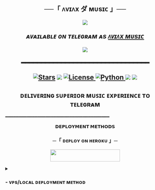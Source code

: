 <h2 align="center">
    ──「 ᴧᴠɪᴧx ダ ᴍᴜsɪᴄ 」──


<p align="center">
  <img src="https://graph.org/file/0cae92d3d28bef0d5fb00.jpg">
</p>

_**ᴀᴠᴀɪʟᴀʙʟᴇ ᴏɴ ᴛᴇʟᴇɢʀᴀᴍ ᴀs [ ᴧᴠɪᴧx ᴍᴜsɪᴄ ](https://t.me/Heavenxmusic_Bot)**_

<div align="center">
  <img src="https://readme-typing-svg.herokuapp.com?color=Blue&center=true&lines=──+「+ᴧᴠɪᴧx+ダ+ᴍᴜsɪᴄ」+──;ᴧɴ+ᴧᴅᴠᴧɴᴄᴇᴅ+ɢʀᴏᴜᴘ+ᴍᴜꜱɪᴄ+ʙᴏᴛ+ᴏɴ+ᴛᴇʟᴇɢʀᴀᴍ.&width=600&height=180">
</div>

━━━━━━━━━━━━━━━━━━━━━━━━━━━━━━━━


<p align="center">
<a href="https://github.com/CodeLearning301/AaruMusic/stargazers"><img src="https://img.shields.io/github/stars/CodeLearning301/AaruMusic?color=black&logo=github&logoColor=black&style=for-the-badge" alt="Stars" /></a>
<a href="https://github.com/CodeLearning301/AaruMusic/network/members"> <img src="https://img.shields.io/github/forks/CodeLearning301/AaruMusic?color=black&logo=github&logoColor=black&style=for-the-badge" /></a>
<a href="https://github.com/CodeLearning301/AaruMusic/blob/master/LICENSE"> <img src="https://img.shields.io/badge/License-MIT-blueviolet?style=for-the-badge" alt="License" /> </a>
<a href="https://www.python.org/"> <img src="https://img.shields.io/badge/Written%20in-Python-skyblue?style=for-the-badge&logo=python" alt="Python" /> </a>
<a href="https://pypi.org/project/Pyrogram/"> <img src="https://img.shields.io/pypi/v/pyrogram?color=white&label=pyrogram&logo=python&logoColor=blue&style=for-the-badge" /></a>
<a href="https://github.com/CodeLearning301/AaruMusic/commits/codinghub306"> <img src="https://img.shields.io/github/last-commit/CodeLearning301/AaruMusic?color=black&logo=github&logoColor=black&style=for-the-badge" /></a>
</p>

<h2 align="center">ᴅᴇʟɪᴠᴇʀɪɴɢ ꜱᴜᴘᴇʀɪᴏʀ ᴍᴜꜱɪᴄ ᴇxᴘᴇʀɪᴇɴᴄᴇ ᴛᴏ ᴛᴇʟᴇɢʀᴀᴍ</h2>
━━━━━━━━━━━━━━━━━━━━━━━━━━━━━━━━━━━━━━━

</p>

<p align="center">
<b>𝗗𝗘𝗣𝗟𝗢𝗬𝗠𝗘𝗡𝗧 𝗠𝗘𝗧𝗛𝗢𝗗𝗦</b>
</p>

<h3 align="center">
    ─「 ᴅᴇᴩʟᴏʏ ᴏɴ ʜᴇʀᴏᴋᴜ 」─
</h3>

<p align="center"><a href="https://dashboard.heroku.com/new?template=https://github.com/CodeLearning301/AaruMusic"> <img src="https://img.shields.io/badge/Deploy%20On%20Heroku-blue?style=for-the-badge&logo=heroku" width="220" height="38.45"/></a></p>


<details>
<summary><h3>
- <b> ᴠᴘs/ʟᴏᴄᴀʟ ᴅᴇᴘʟᴏʏᴍᴇɴᴛ ᴍᴇᴛʜᴏᴅ </b>
</h3></summary>

1. **Upgrade & Update:**
   ```bash
   sudo apt-get update && sudo apt-get upgrade -y
   ```

2. **Install Required Packages:**
   ```bash
   sudo apt-get install python3-pip ffmpeg -y
   ```
3. **Setting up PIP**
   ```bash
   sudo pip3 install -U pip
   ```
4. **Installing Node**
   ```bash
   curl -o- https://raw.githubusercontent.com/nvm-sh/nvm/v0.38.0/install.sh | bash && source ~/.bashrc && nvm install v18
   ```
5. **Clone the Repository**
   ```bash
   git clone https://github.com/CodeLearning301/AaruMusic && cd AaruMusic
   ```
6. **Install Requirements**
   ```bash
   pip3 install -U -r requirements.txt
   ```
7. **Create .env  with sample.env**
   ```bash
   cp sample.env .env
   ```
   - Edit .env with your vars
8. **Editing Vars:**
   ```bash
   vi .env
   ```
   - Edit .env with your values.
   - Press `I` button on keyboard to start editing.
   - Press `Ctrl + C`  once you are done with editing vars and type `:wq` to save .env or `:qa` to exit editing.
9. **Installing tmux**
    ```bash
    sudo apt install tmux -y && tmux
    ```
10. **Run the Bot**
    ```bash
    bash start
    ```

━━━━━━━━━━━━━━━━━━━━━━━━━━━━━━━━━━━━━━━━━━━━━━━━━━━

### 🔄 Updates & Support

Stay updated with the latest features and improvements to Aviax Music Bot:

<p align="center">
  <a href="[https://t.me/](https://telegram.me/)+cZiqm41MP_44MmI1)">
    <img src="https://img.shields.io/badge/Join-Support%20Group-blue?style=for-the-badge&logo=telegram">
  </a>
  <a href="https://telegram.me/">
    <img src="https://img.shields.io/badge/Join-Update%20Channel-blue?style=for-the-badge&logo=telegram">
  </a>
</p>

---
